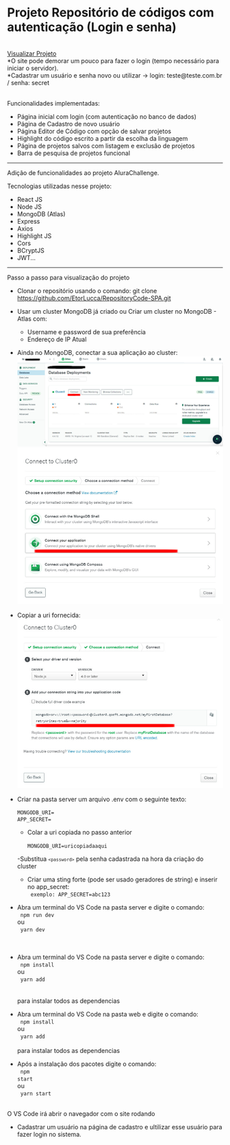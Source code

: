 <h1>Projeto Repositório de códigos com autenticação (Login e senha)</h1><br>
<a href="https://alura-challenge-spa.vercel.app/">Visualizar Projeto</a><br>
*O site pode demorar um pouco para fazer o login (tempo necessário para iniciar o servidor).<br>
*Cadastrar um usuário e senha novo ou utilizar -> login: teste@teste.com.br / senha: secret<br><br>

Funcionalidades implementadas:
- Página inicial com login (com autenticação no banco de dados)
- Página de Cadastro de novo usuário
- Página Editor de Código com opção de salvar projetos
- Highlight do código escrito a partir da escolha da linguagem
- Página de projetos salvos com listagem e exclusão de projetos
- Barra de pesquisa de projetos funcional

--------------------------------------------------------------------------------
Adição de funcionalidades ao projeto AluraChallenge.

Tecnologias utilizadas nesse projeto:
- React JS
- Node JS
- MongoDB (Atlas)
- Express
- Axios
- Highlight JS
- Cors
- BCryptJS
- JWT...

--------------------------------------------------------------------------------

Passo a passo para visualização do projeto

- Clonar o repositório usando o comando:
    git clone https://github.com/EtorLucca/RepositoryCode-SPA.git

- Usar um cluster MongoDB já criado ou Criar um cluster no MongoDB - Atlas com:
    - Username e password de sua preferência
    - Endereço de IP Atual

- Ainda no MongoDB, conectar a sua aplicação ao cluster:
    <img src="./public/img/clusterconnect.jpg">
    <img src="./public/img/connectapp.jpg">

- Copiar a uri fornecida:
    <img src="./public/img/uri.jpg">

- Criar na pasta server um arquivo .env com o seguinte texto:
      
 
      MONGODB_URI=
      APP_SECRET=
     
    
    - Colar a uri copiada no passo anterior

      <code>MONGODB_URI=uricopiadaaqui</code>

    -Substitua <code>`<password>`</code> pela senha cadastrada na hora da criação do cluster

    - Criar uma sting forte (pode ser usado geradores de string) e inserir no app_secret:<br>
      <code> exemplo: APP_SECRET=abc123 </code>

- Abra um terminal do VS Code na pasta server e digite o comando:<br>
    <code> npm run dev </code><br>
  ou <br>
    <code> yarn dev </code><br><br>

- Abra um terminal do VS Code na pasta server e digite o comando:<br>
    <code> npm install </code><br>
  ou<br>
    <code> yarn add </code><br><br>
  para instalar todos as dependencias<br>

- Abra um terminal do VS Code na pasta web e digite o comando:<br>
    <code> npm install </code><br>
  ou<br>
    <code> yarn add </code><br><br>
  para instalar todos as dependencias<br>

- Após a instalação dos pacotes digite o comando:<br>
    <code> npm start </code><br>
  ou<br>
    <code> yarn start </code><br><br>

O VS Code irá abrir o navegador com o site rodando
      
- Cadastrar um usuário na página de cadastro e ultilizar esse usuário para fazer login no sistema.
